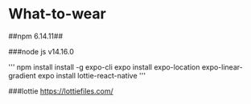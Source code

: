 # What-to-wear
##npm 6.14.11##

###node js v14.16.0

'''
npm install install -g expo-cli
expo install expo-location
expo-linear-gradient
expo install lottie-react-native
'''

###lottie https://lottiefiles.com/
